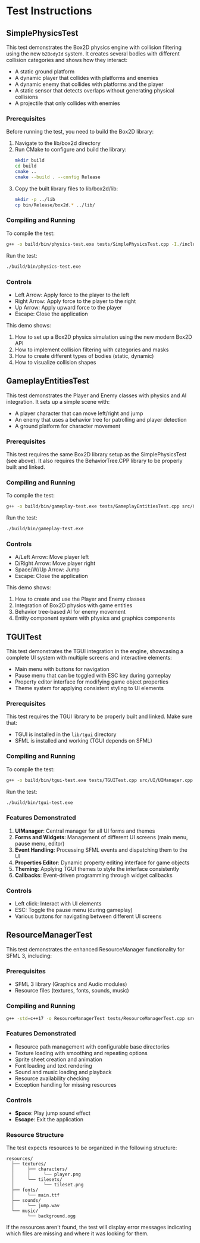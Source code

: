 # Test Instructions

## SimplePhysicsTest

This test demonstrates the Box2D physics engine with collision filtering using the new `b2BodyId` system. It creates several bodies with different collision categories and shows how they interact:

- A static ground platform
- A dynamic player that collides with platforms and enemies
- A dynamic enemy that collides with platforms and the player
- A static sensor that detects overlaps without generating physical collisions
- A projectile that only collides with enemies

### Prerequisites

Before running the test, you need to build the Box2D library:

1. Navigate to the lib/box2d directory
2. Run CMake to configure and build the library:
   ```bash
   mkdir build
   cd build
   cmake ..
   cmake --build . --config Release
   ```
3. Copy the built library files to lib/box2d/lib:
   ```bash
   mkdir -p ../lib
   cp bin/Release/box2d.* ../lib/
   ```

### Compiling and Running

To compile the test:

```bash
g++ -o build/bin/physics-test.exe tests/SimplePhysicsTest.cpp -I./include -I./lib/sfml/include -I./lib/box2d/include -L./lib/sfml/lib -L./lib/box2d/lib -lsfml-graphics -lsfml-window -lsfml-system -lbox2d
```

Run the test:

```bash
./build/bin/physics-test.exe
```

### Controls

- Left Arrow: Apply force to the player to the left
- Right Arrow: Apply force to the player to the right
- Up Arrow: Apply upward force to the player
- Escape: Close the application

This demo shows:
1. How to set up a Box2D physics simulation using the new modern Box2D API
2. How to implement collision filtering with categories and masks
3. How to create different types of bodies (static, dynamic)
4. How to visualize collision shapes 

## GameplayEntitiesTest

This test demonstrates the Player and Enemy classes with physics and AI integration. It sets up a simple scene with:

- A player character that can move left/right and jump
- An enemy that uses a behavior tree for patrolling and player detection
- A ground platform for character movement

### Prerequisites

This test requires the same Box2D library setup as the SimplePhysicsTest (see above).
It also requires the BehaviorTree.CPP library to be properly built and linked.

### Compiling and Running

To compile the test:

```bash
g++ -o build/bin/gameplay-test.exe tests/GameplayEntitiesTest.cpp src/Gameplay/Player.cpp src/Gameplay/Enemy.cpp -I./include -I./lib/sfml/include -I./lib/box2d/include -I./lib/behaviortree_cpp/include -L./lib/sfml/lib -L./lib/box2d/lib -L./lib/behaviortree_cpp/lib -lsfml-graphics -lsfml-window -lsfml-system -lbox2d -lbehaviortree_cpp
```

Run the test:

```bash
./build/bin/gameplay-test.exe
```

### Controls

- A/Left Arrow: Move player left
- D/Right Arrow: Move player right
- Space/W/Up Arrow: Jump
- Escape: Close the application

This demo shows:
1. How to create and use the Player and Enemy classes
2. Integration of Box2D physics with game entities
3. Behavior tree-based AI for enemy movement
4. Entity component system with physics and graphics components 

## TGUITest

This test demonstrates the TGUI integration in the engine, showcasing a complete UI system with multiple screens and interactive elements:

- Main menu with buttons for navigation
- Pause menu that can be toggled with ESC key during gameplay
- Property editor interface for modifying game object properties
- Theme system for applying consistent styling to UI elements

### Prerequisites

This test requires the TGUI library to be properly built and linked. Make sure that:

- TGUI is installed in the `lib/tgui` directory
- SFML is installed and working (TGUI depends on SFML)

### Compiling and Running

To compile the test:

```bash
g++ -o build/bin/tgui-test.exe tests/TGUITest.cpp src/UI/UIManager.cpp src/UI/PauseMenu.cpp src/UI/EditorForm.cpp -I./include -I./lib/sfml/include -I./lib/tgui/include -L./lib/sfml/lib -L./lib/tgui/lib -lsfml-graphics -lsfml-window -lsfml-system -ltgui
```

Run the test:

```bash
./build/bin/tgui-test.exe
```

### Features Demonstrated

1. **UIManager**: Central manager for all UI forms and themes
2. **Forms and Widgets**: Management of different UI screens (main menu, pause menu, editor)
3. **Event Handling**: Processing SFML events and dispatching them to the UI
4. **Properties Editor**: Dynamic property editing interface for game objects
5. **Theming**: Applying TGUI themes to style the interface consistently
6. **Callbacks**: Event-driven programming through widget callbacks

### Controls

- Left click: Interact with UI elements
- ESC: Toggle the pause menu (during gameplay)
- Various buttons for navigating between different UI screens 

## ResourceManagerTest

This test demonstrates the enhanced ResourceManager functionality for SFML 3, including:

### Prerequisites
- SFML 3 library (Graphics and Audio modules)
- Resource files (textures, fonts, sounds, music)

### Compiling and Running
```bash
g++ -std=c++17 -o ResourceManagerTest tests/ResourceManagerTest.cpp src/Resources/ResourceManager.cpp -I./include -lsfml-graphics -lsfml-audio -lsfml-window -lsfml-system
```

### Features Demonstrated
- Resource path management with configurable base directories
- Texture loading with smoothing and repeating options
- Sprite sheet creation and animation
- Font loading and text rendering
- Sound and music loading and playback
- Resource availability checking
- Exception handling for missing resources

### Controls
- **Space**: Play jump sound effect
- **Escape**: Exit the application

### Resource Structure
The test expects resources to be organized in the following structure:
```
resources/
  ├── textures/
  │     ├── characters/
  │     │     └── player.png
  │     └── tilesets/
  │           └── tileset.png
  ├── fonts/
  │     └── main.ttf
  ├── sounds/
  │     └── jump.wav
  └── music/
        └── background.ogg
```

If the resources aren't found, the test will display error messages indicating which files are missing and where it was looking for them. 